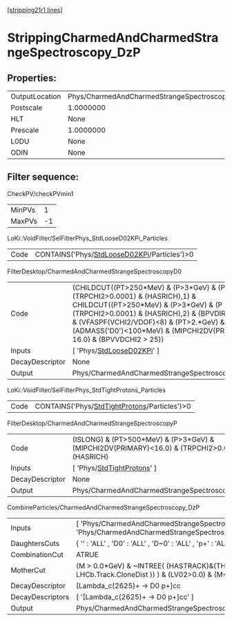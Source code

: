 [[stripping21r1 lines]](./stripping21r1-index)

# StrippingCharmedAndCharmedStrangeSpectroscopy_DzP

## Properties:

|                |                                                         |
|----------------|---------------------------------------------------------|
| OutputLocation | Phys/CharmedAndCharmedStrangeSpectroscopy_DzP/Particles |
| Postscale      | 1.0000000                                               |
| HLT            | None                                                    |
| Prescale       | 1.0000000                                               |
| L0DU           | None                                                    |
| ODIN           | None                                                    |

## Filter sequence:

CheckPV/checkPVmin1

|        |     |
|--------|-----|
| MinPVs | 1   |
| MaxPVs | -1  |

LoKi::VoidFilter/SelFilterPhys_StdLooseD02KPi_Particles

|      |                                                                                                |
|------|------------------------------------------------------------------------------------------------|
| Code | CONTAINS('Phys/[StdLooseD02KPi](./stripping21r1-commonparticles-stdloosed02kpi)/Particles')\>0 |

FilterDesktop/CharmedAndCharmedStrangeSpectroscopyD0

|                 |                                                                                                                                                                                                                                                                                                                                          |
|-----------------|------------------------------------------------------------------------------------------------------------------------------------------------------------------------------------------------------------------------------------------------------------------------------------------------------------------------------------------|
| Code            | (CHILDCUT((PT\>250\*MeV) & (P\>3\*GeV) & (P \< 100\*GeV) & (TRPCHI2\>0.0001) & (HASRICH),1) & CHILDCUT((PT\>250\*MeV) & (P\>3\*GeV) & (P \< 100\*GeV) & (TRPCHI2\>0.0001) & (HASRICH),2) & (BPVDIRA \> 0.99999) & (VFASPF(VCHI2/VDOF)\<8) & (PT\>2.\*GeV) & (ADMASS('D0')\<100\*MeV) & (MIPCHI2DV(PRIMARY) \< 16.0) & (BPVVDCHI2 \> 25)) |
| Inputs          | [ 'Phys/[StdLooseD02KPi](./stripping21r1-commonparticles-stdloosed02kpi)' ]                                                                                                                                                                                                                                                            |
| DecayDescriptor | None                                                                                                                                                                                                                                                                                                                                     |
| Output          | Phys/CharmedAndCharmedStrangeSpectroscopyD0/Particles                                                                                                                                                                                                                                                                                    |

LoKi::VoidFilter/SelFilterPhys_StdTightProtons_Particles

|      |                                                                                                  |
|------|--------------------------------------------------------------------------------------------------|
| Code | CONTAINS('Phys/[StdTightProtons](./stripping21r1-commonparticles-stdtightprotons)/Particles')\>0 |

FilterDesktop/CharmedAndCharmedStrangeSpectroscopyP

|                 |                                                                                                      |
|-----------------|------------------------------------------------------------------------------------------------------|
| Code            | (ISLONG) & (PT\>500\*MeV) & (P\>3\*GeV) & (MIPCHI2DV(PRIMARY)\<16.0) & (TRPCHI2\>0.0001) & (HASRICH) |
| Inputs          | [ 'Phys/[StdTightProtons](./stripping21r1-commonparticles-stdtightprotons)' ]                      |
| DecayDescriptor | None                                                                                                 |
| Output          | Phys/CharmedAndCharmedStrangeSpectroscopyP/Particles                                                 |

CombineParticles/CharmedAndCharmedStrangeSpectroscopy_DzP

|                  |                                                                                                        |
|------------------|--------------------------------------------------------------------------------------------------------|
| Inputs           | [ 'Phys/CharmedAndCharmedStrangeSpectroscopyD0' , 'Phys/CharmedAndCharmedStrangeSpectroscopyP' ]     |
| DaughtersCuts    | { '' : 'ALL' , 'D0' : 'ALL' , 'D~0' : 'ALL' , 'p+' : 'ALL' , 'p~-' : 'ALL' }                           |
| CombinationCut   | ATRUE                                                                                                  |
| MotherCut        | (M \> 0.0\*GeV) & ~INTREE( (HASTRACK)&(THASINFO( LHCb.Track.CloneDist )) ) & (LV02\>0.0) & (M\<4\*GeV) |
| DecayDescriptor  | [Lambda_c(2625)+ -\> D0 p+]cc                                                                        |
| DecayDescriptors | [ '[Lambda_c(2625)+ -\> D0 p+]cc' ]                                                                |
| Output           | Phys/CharmedAndCharmedStrangeSpectroscopy_DzP/Particles                                                |
